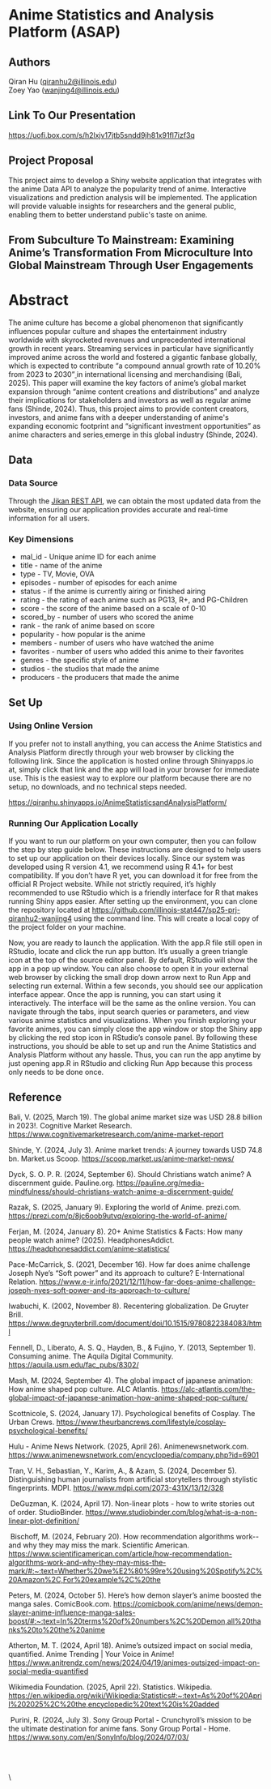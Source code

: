 # Anime Statistics and Analysis Platform (ASAP)

## Authors

Qiran Hu ([qiranhu2\@illinois.edu](mailto:qiranhu2@illinois.edu))\
Zoey Yao ([wanjing4\@illinois.edu](mailto:wanjing4@illinois.edu))

## Link To Our Presentation

https://uofi.box.com/s/h2lxjv17jtb5sndd9jh81x91fl7izf3q

## Project Proposal

This project aims to develop a Shiny website application that integrates with the anime Data API to analyze the popularity trend of anime. Interactive visualizations and prediction analysis will be implemented. The application will provide valuable insights for researchers and the general public, enabling them to better understand public's taste on anime.

## From Subculture To Mainstream: Examining Anime’s Transformation From Microculture Into Global Mainstream Through User Engagements

# Abstract

The anime culture has become a global phenomenon that significantly influences popular culture and shapes the entertainment industry worldwide with skyrocketed revenues and unprecedented international growth in recent years. Streaming services in particular have significantly improved anime across the world and fostered a gigantic fanbase globally, which is expected to contribute “a compound annual growth rate of 10.20% from 2023 to 2030”[ ](https://www.cognitivemarketresearch.com/anime-market-report)in international licensing and merchandising (Bali, 2025). This paper will examine the key factors of anime’s global market expansion through “anime content creations and distributions” and analyze their implications for stakeholders and investors as well as regular anime fans (Shinde, 2024). Thus, this project aims to provide content creators, investors, and anime fans with a deeper understanding of anime's expanding economic footprint and “significant investment opportunities” as anime characters and series[ ](https://scoop.market.us/anime-market-news/)emerge in this global industry (Shinde, 2024).

## Data

### Data Source

Through the [Jikan REST API](https://jikan.moe/), we can obtain the most updated data from the website, ensuring our application provides accurate and real-time information for all users.

### Key Dimensions

-   mal_id - Unique anime ID for each anime
-   title - name of the anime
-   type - TV, Movie, OVA
-   episodes - number of episodes for each anime
-   status - if the anime is currently airing or finished airing
-   rating - the rating of each anime such as PG13, R+, and PG-Children
-   score - the score of the anime based on a scale of 0-10
-   scored_by - number of users who scored the anime
-   rank - the rank of anime based on score
-   popularity - how popular is the anime
-   members - number of users who have watched the anime
-   favorites - number of users who added this anime to their favorites
-   genres - the specific style of anime
-   studios - the studios that made the anime
-   producers - the producers that made the anime

## Set Up

### Using Online Version 

If you prefer not to install anything, you can access the Anime Statistics and Analysis Platform directly through your web browser by clicking the following link. Since the application is hosted online through Shinyapps.io at, simply click that link and the app will load in your browser for immediate use. This is the easiest way to explore our platform because there are no setup, no downloads, and no technical steps needed. 

<https://qiranhu.shinyapps.io/AnimeStatisticsandAnalysisPlatform/>

### Running Our Application Locally 

If you want to run our platform on your own computer, then you can follow the step by step guide below. These instructions are designed to help users to set up our application on their devices locally. Since our system was developed using R version 4.1, we recommend using R 4.1+ for best compatibility. If you don’t have R yet, you can download it for free from the official R Project website. While not strictly required, it’s highly recommended to use RStudio which is a friendly interface for R that makes running Shiny apps easier. After setting up the environment, you can clone the repository located at <https://github.com/illinois-stat447/sp25-prj-qiranhu2-wanjing4> using the command line. This will create a local copy of the project folder on your machine.

Now, you are ready to launch the application. With the app.R file still open in RStudio, locate and click the run app button. It’s usually a green triangle icon at the top of the source editor panel. By default, RStudio will show the app in a pop up window. You can also choose to open it in your external web browser by clicking the small drop down arrow next to Run App and selecting run external. Within a few seconds, you should see our application interface appear. Once the app is running, you can start using it interactively. The interface will be the same as the online version. You can navigate through the tabs, input search queries or parameters, and view various anime statistics and visualizations. When you finish exploring your favorite animes, you can simply close the app window or stop the Shiny app by clicking the red stop icon in RStudio’s console panel. By following these instructions, you should be able to set up and run the Anime Statistics and Analysis Platform without any hassle. Thus, you can run the app anytime by just opening app.R in RStudio and clicking Run App because this process only needs to be done once.

## Reference

Bali, V. (2025, March 19). The global anime market size was USD 28.8 billion in 2023!. Cognitive Market Research. <https://www.cognitivemarketresearch.com/anime-market-report>

Shinde, Y. (2024, July 3). Anime market trends: A journey towards USD 74.8 bn. Market.us Scoop. <https://scoop.market.us/anime-market-news/>

Dyck, S. O. P. R. (2024, September 6). Should Christians watch anime? A discernment guide. Pauline.org. <https://pauline.org/media-mindfulness/should-christians-watch-anime-a-discernment-guide/>

Razak, S. (2025, January 9). Exploring the world of Anime. prezi.com. <https://prezi.com/p/8jc6oob9utvq/exploring-the-world-of-anime/>

Ferjan, M. (2024, January 8). 20+ Anime Statistics & Facts: How many people watch anime? (2025). HeadphonesAddict. <https://headphonesaddict.com/anime-statistics/>

Pace-McCarrick, S. (2021, December 16). How far does anime challenge Joseph Nye’s “Soft power” and its approach to culture? E-International Relation. <https://www.e-ir.info/2021/12/11/how-far-does-anime-challenge-joseph-nyes-soft-power-and-its-approach-to-culture/>

Iwabuchi, K. (2002, November 8). Recentering globalization. De Gruyter Brill. <https://www.degruyterbrill.com/document/doi/10.1515/9780822384083/html>

Fennell, D., Liberato, A. S. Q., Hayden, B., & Fujino, Y. (2013, September 1). Consuming anime. The Aquila Digital Community. <https://aquila.usm.edu/fac_pubs/8302/>

Mash, M. (2024, September 4). The global impact of japanese animation: How anime shaped pop culture. ALC Atlantis. <https://alc-atlantis.com/the-global-impact-of-japanese-animation-how-anime-shaped-pop-culture/>

Scottnicole, S. (2024, January 17). Psychological benefits of Cosplay. The Urban Crews. <https://www.theurbancrews.com/lifestyle/cosplay-psychological-benefits/>

Hulu - Anime News Network. (2025, April 26). Animenewsnetwork.com. <https://www.animenewsnetwork.com/encyclopedia/company.php?id=6901>

Tran, V. H., Sebastian, Y., Karim, A., & Azam, S. (2024, December 5). Distinguishing human journalists from artificial storytellers through stylistic fingerprints. MDPI. <https://www.mdpi.com/2073-431X/13/12/328>

 DeGuzman, K. (2024, April 17). Non-linear plots - how to write stories out of order. StudioBinder. <https://www.studiobinder.com/blog/what-is-a-non-linear-plot-definition/>

 Bischoff, M. (2024, February 20). How recommendation algorithms work--and why they may miss the mark. Scientific American. <https://www.scientificamerican.com/article/how-recommendation-algorithms-work-and-why-they-may-miss-the-mark/#:~:text=Whether%20we%E2%80%99re%20using%20Spotify%2C%20Amazon%2C,For%20example%2C%20the>

Peters, M. (2024, October 5). Here’s how demon slayer’s anime boosted the manga sales. ComicBook.com. <https://comicbook.com/anime/news/demon-slayer-anime-influence-manga-sales-boost/#:~:text=In%20terms%20of%20numbers%2C%20Demon,all%20thanks%20to%20the%20anime>

Atherton, M. T. (2024, April 18). Anime’s outsized impact on social media, quantified. Anime Trending \| Your Voice in Anime! <https://www.anitrendz.com/news/2024/04/19/animes-outsized-impact-on-social-media-quantified>

Wikimedia Foundation. (2025, April 22). Statistics. Wikipedia. <https://en.wikipedia.org/wiki/Wikipedia:Statistics#:~:text=As%20of%20April%202025%2C%20the,encyclopedic%20text%20is%20added>

 Purini, R. (2024, July 3). Sony Group Portal - Crunchyroll’s mission to be the ultimate destination for anime fans. Sony Group Portal - Home. <https://www.sony.com/en/SonyInfo/blog/2024/07/03/>

 

\
\
